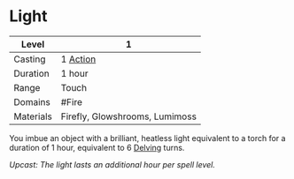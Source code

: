 # Light

| Level     | 1                                                  |
| --------- | -------------------------------------------------- |
| Casting   | 1 [Action](../../../../Game%20Structure/Action.md) |
| Duration  | 1 hour                                             |
| Range     | Touch                                              |
| Domains   | #Fire                                              |
| Materials | Firefly, Glowshrooms, Lumimoss                     |

You imbue an object with a brilliant, heatless light equivalent to a torch for a duration of 1 hour, equivalent to 6 [Delving](../../../../Game%20Structure/Delving.md) turns.

*Upcast: The light lasts an additional hour per spell level.*